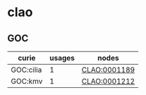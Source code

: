 # clao

## GOC

| curie     |   usages | nodes                                               |
|-----------|----------|-----------------------------------------------------|
| GOC:cilia |        1 | [CLAO:0001189](https://bioregistry.io/CLAO:0001189) |
| GOC:kmv   |        1 | [CLAO:0001212](https://bioregistry.io/CLAO:0001212) |

